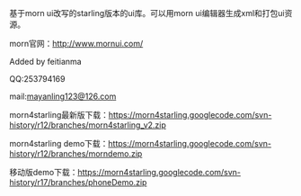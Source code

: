 基于morn ui改写的starling版本的ui库。可以用morn ui编辑器生成xml和打包ui资源。

morn官网：http://www.mornui.com/

Added by feitianma

QQ:253794169

mail:mayanling123@126.com

morn4starling最新版下载：https://morn4starling.googlecode.com/svn-history/r12/branches/morn4starling_v2.zip

morn4starling demo下载：https://morn4starling.googlecode.com/svn-history/r12/branches/morndemo.zip

移动版demo下载：https://morn4starling.googlecode.com/svn-history/r17/branches/phoneDemo.zip
